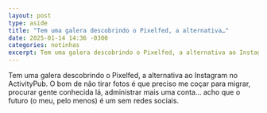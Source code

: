 ```yaml
---
layout: post
type: aside
title: "Tem uma galera descobrindo o Pixelfed, a alternativa…"
date: 2025-01-14 14:36 -0300
categories: notinhas
excerpt: Tem uma galera descobrindo o Pixelfed, a alternativa ao Instagram no ActivityPub. O bom de não tirar fotos é que preciso me coçar para migrar, procurar gente conhecida lá, administrar mais uma conta… acho que o futuro (o meu, pelo menos) é um sem redes sociais.
---
```

Tem uma galera descobrindo o Pixelfed, a alternativa ao Instagram no ActivityPub. O bom de não tirar fotos é que preciso me coçar para migrar, procurar gente conhecida lá, administrar mais uma conta… acho que o futuro (o meu, pelo menos) é um sem redes sociais.